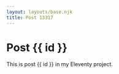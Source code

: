 ```yaml
---
layout: layouts/base.njk
title: Post 13317
---
```


# Post {{ id }}

This is post {{ id }} in my Eleventy project.
